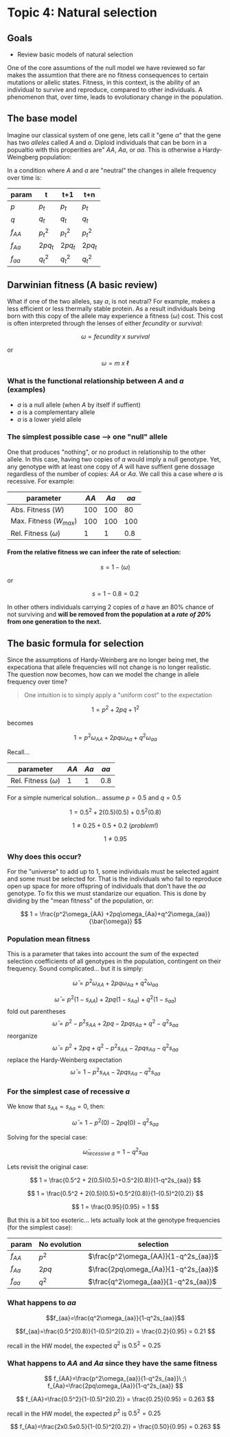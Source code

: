 # Topic 4: Natural selection

## Goals
* Review basic models of natural selection 

One of the core assumtions of the null model we have reviewed so far makes the assumtion that there are no fitness consequences to certain mutations or allelic states. Fitness, in this context, is the ability of an individual to survive and reproduce, compared to other individuals. A phenomenon that, over time, leads to evolutionary change in the population.

## The base model
Imagine our classical system of one gene, lets call it "gene $\alpha$" that the gene has two _alleles_ called $A$ and $a$. Diploid individuals that can be born in a popualtio with this properities are" $AA$, $Aa$, or $aa$. This is otherwise a Hardy-Weingberg population: 

In a condition where $A$ and $a$ are "neutral" the changes in allele frequency over time is:

|param|t|t+1|t+n|
|--|--|--|--|
|$p$|$p_t$|$p_t$|$p_t$|
|$q$|$q_t$|$q_t$|$q_t$|
|$f_{AA}$|$p_t^2$|$p_t^2$|$p_t^2$|
|$f_{Aa}$|$2pq_t$|$2pq_t$|$2pq_t$|
|$f_{aa}$|$q_t^2$|$q_t^2$|$q_t^2$|

## Darwinian fitness (A basic review)

What if one of the two alleles, say $a$, is not neutral? For example, makes a less efficient or less thermally stable protein. As a result individuals being born with this copy of the allele may experience a fitness ($\omega$) cost. This cost is often interpreted through the lenses of either $fecundity$ or $survival$:

$$
\omega = fecundity\ x\ survival
$$

or

$$
\omega = m\ x\ \ell
$$


### What is the functional relationship between $A$ and $a$ (examples)

* $a$ is a null allele (when $A$ by itself if suffient)
* $a$ is a complementary allele
* $a$ is a lower yield allele

### The simplest possible case --> one "null" allele
One that produces "nothing", or no product in relationship to the other allele. In this case, having two copies of $a$ would imply a null genotype. Yet, any genotype with at least one copy of $A$ will have suffient gene dossage regardless of the number of copies: $AA$ or $Aa$. We call this a case where $a$ is recessive. For example:

|parameter|$AA$|$Aa$|$aa$|
|--|--|--|--| 
|Abs. Fitness ($W$)|100|100|80| 
|Max. Fitness ($W_{max}$)|100|100|100| 
|Rel. Fitness ($\omega$) |1|1|0.8| 

#### From the relative fitness we can infeer the rate of selection:

$$
s = 1- (\omega)
$$ 

or

$$
s = 1- 0.8 = 0.2
$$ 

In other others individuals carrying 2 copies of $a$ have an 80% chance of not surviving and **will be removed from the population at a _rate of 20%_ from one generation to the next.**

## The basic formula for selection

Since the assumptions of Hardy-Weinberg are no longer being met, the expecationa that allele frequencies will not change is no longer realistic. The question now becomes, how can we model the change in allele frequency over time?

> One intuition is to simply apply a "uniform cost" to the expectation

$$
1 = p^2 +2pq+1^2
$$ 

becomes

$$
1 = p^2\omega_{AA} +2pq\omega_{Aa}+q^2\omega_{aa}
$$ 

Recall...

|parameter|$AA$|$Aa$|$aa$|
|--|--|--|--| 
|Rel. Fitness ($\omega$) |1|1|0.8| 

For a simple numerical solution... assume $p=0.5$ and $q=0.5$

$$
1 = 0.5^2 + 2(0.5)(0.5)+0.5^2(0.8)
$$ 

$$
1 \neq 0.25 + 0.5 + 0.2 \ (problem!)
$$ 

$$
1 \neq 0.95
$$ 

### Why does this occur?
For the "universe" to add up to 1, some individuals must be selected againt and some must be selected for. That is the individuals who fail to reproduce open up space for more offspring of individuals that don't have the $aa$ genotype. To fix this we must standarize our equation. This is done by dividing by the "mean fitness" of the population, or:

$$
1 = \frac{p^2\omega_{AA} +2pq\omega_{Aa}+q^2\omega_{aa}}{\bar{\omega}}
$$

### Population mean fitness
This is a parameter that takes into account the sum of the expected selection coefficients of all genotypes in the population, contingent on their frequency. Sound complicated... but it is simply:

$$
\bar{\omega} = p^2\omega_{AA} +2pq\omega_{Aa}+q^2\omega_{aa}
$$

$$
\bar{\omega} = p^2(1-s_{AA}) +2pq(1-s_{Aa})+q^2(1-s_{aa})
$$
fold out parentheses
$$
\bar{\omega} = p^2-p^2s_{AA} + 2pq- 2pqs_{Aa} +q^2-q^2s_{aa}
$$
reorganize
$$
\bar{\omega} = p^2+ 2pq+q^2-p^2s_{AA} - 2pqs_{Aa} -q^2s_{aa}
$$
replace the Hardy-Weinberg expectation
$$
\bar{\omega} = 1-p^2s_{AA} - 2pqs_{Aa} -q^2s_{aa}
$$

### For the simplest case of recessive $a$

We know that $s_{AA}  = s_{Aa} = 0$, then:

$$
\bar{\omega} = 1-p^2(0) - 2pq(0)-q^2s_{aa}
$$

Solving for the special case:

$$
\bar{\omega}_{recessive\ a} = 1-q^2s_{aa}
$$

Lets revisit the original case:

$$
1 = \frac{0.5^2 + 2(0.5)(0.5)+0.5^2(0.8)}{1-q^2s_{aa}}
$$

$$
1 = \frac{0.5^2 + 2(0.5)(0.5)+0.5^2(0.8)}{1-(0.5)^2(0.2)}
$$ 

$$
1 = \frac{0.95}{0.95} = 1
$$ 

But this is a bit too esoteric... lets actually look at the genotype frequencies (for the simplest case):  

|param|No evolution|selection|
|--|--|--|
|$f_{AA}$|$p^2$|$\frac{p^2\omega_{AA}}{1-q^2s_{aa}}$|
|$f_{Aa}$|$2pq$|$\frac{2pq\omega_{Aa}}{1-q^2s_{aa}}$|
|$f_{aa}$|$q^2$|$\frac{q^2\omega_{aa}}{1-q^2s_{aa}}$|

### What happens to $aa$

$$f_{aa}=\frac{q^2\omega_{aa}}{1-q^2s_{aa}}$$

$$f_{aa}=\frac{0.5^2(0.8)}{1-(0.5)^2(0.2)} = \frac{0.2}{0.95} = 0.21 $$

recall in the HW model, the expected $q^2$ is $0.5^2 = 0.25$

### What happens to $AA$ and $Aa$ since they have the same fitness

$$
f_{AA}=\frac{p^2\omega_{aa}}{1-q^2s_{aa}}\ ;\ f_{Aa}=\frac{2pq\omega_{Aa}}{1-q^2s_{aa}}
$$

$$
f_{AA}=\frac{0.5^2}{1-(0.5)^2(0.2)} = \frac{0.25}{0.95} = 0.263 
$$

recall in the HW model, the expected $p^2$ is $0.5^2 = 0.25$

$$
f_{Aa}=\frac{2x0.5x0.5}{1-(0.5)^2(0.2)} = \frac{0.50}{0.95} = 0.263 
$$
